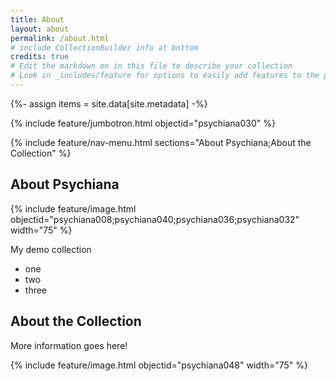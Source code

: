 ```yaml
---
title: About
layout: about
permalink: /about.html
# include CollectionBuilder info at bottom
credits: true
# Edit the markdown on in this file to describe your collection
# Look in _includes/feature for options to easily add features to the page
---
```


{%- assign items = site.data[site.metadata] -%}



{% include feature/jumbotron.html objectid="psychiana030" %} 

{% include feature/nav-menu.html sections="About Psychiana;About the Collection" %}

## About Psychiana

{% include feature/image.html objectid="psychiana008;psychiana040;psychiana036;psychiana032" width="75" %}

My demo collection

- one
- two
- three

## About the Collection

More information goes here!

{% include feature/image.html objectid="psychiana048" width="75" %}
